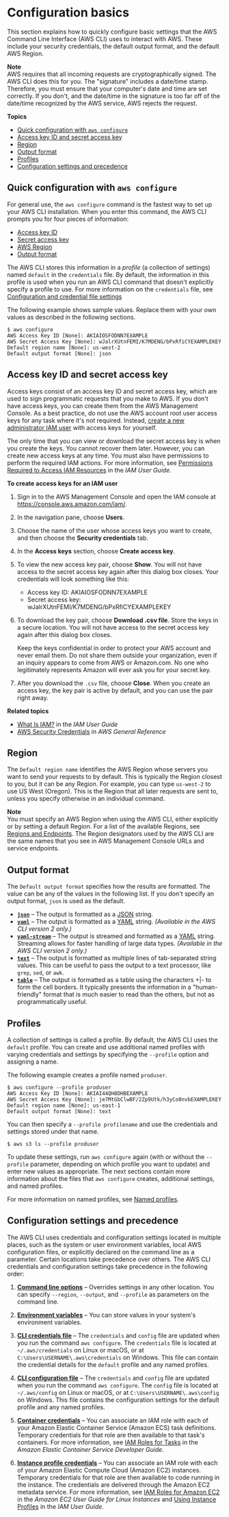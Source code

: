# Configuration basics<a name="cli-configure-quickstart"></a>

This section explains how to quickly configure basic settings that the AWS Command Line Interface \(AWS CLI\) uses to interact with AWS\. These include your security credentials, the default output format, and the default AWS Region\.

**Note**  
AWS requires that all incoming requests are cryptographically signed\. The AWS CLI does this for you\. The "signature" includes a date/time stamp\. Therefore, you must ensure that your computer's date and time are set correctly\. If you don't, and the date/time in the signature is too far off of the date/time recognized by the AWS service, AWS rejects the request\.

**Topics**
+ [Quick configuration with `aws configure`](#cli-configure-quickstart-config)
+ [Access key ID and secret access key](#cli-configure-quickstart-creds)
+ [Region](#cli-configure-quickstart-region)
+ [Output format](#cli-configure-quickstart-format)
+ [Profiles](#cli-configure-quickstart-profiles)
+ [Configuration settings and precedence](#cli-configure-quickstart-precedence)

## Quick configuration with `aws configure`<a name="cli-configure-quickstart-config"></a>

For general use, the `aws configure` command is the fastest way to set up your AWS CLI installation\. When you enter this command, the AWS CLI prompts you for four pieces of information:
+ [Access key ID](#cli-configure-quickstart-creds)
+ [Secret access key](#cli-configure-quickstart-creds)
+ [AWS Region](#cli-configure-quickstart-region)
+ [Output format](#cli-configure-quickstart-format)

The AWS CLI stores this information in a *profile* \(a collection of settings\) named `default` in the `credentials` file\. By default, the information in this profile is used when you run an AWS CLI command that doesn't explicitly specify a profile to use\. For more information on the `credentials` file, see [Configuration and credential file settings](cli-configure-files.md)

The following example shows sample values\. Replace them with your own values as described in the following sections\.

```
$ aws configure
AWS Access Key ID [None]: AKIAIOSFODNN7EXAMPLE
AWS Secret Access Key [None]: wJalrXUtnFEMI/K7MDENG/bPxRfiCYEXAMPLEKEY
Default region name [None]: us-west-2
Default output format [None]: json
```

## Access key ID and secret access key<a name="cli-configure-quickstart-creds"></a>

Access keys consist of an access key ID and secret access key, which are used to sign programmatic requests that you make to AWS\. If you don't have access keys, you can create them from the AWS Management Console\. As a best practice, do not use the AWS account root user access keys for any task where it's not required\. Instead, [create a new administrator IAM user](https://docs.aws.amazon.com/IAM/latest/UserGuide/getting-started_create-admin-group.html) with access keys for yourself\.

The only time that you can view or download the secret access key is when you create the keys\. You cannot recover them later\. However, you can create new access keys at any time\. You must also have permissions to perform the required IAM actions\. For more information, see [Permissions Required to Access IAM Resources](https://docs.aws.amazon.com/IAM/latest/UserGuide/access_permissions-required.html) in the *IAM User Guide*\.

**To create access keys for an IAM user**

1. Sign in to the AWS Management Console and open the IAM console at [https://console\.aws\.amazon\.com/iam/](https://console.aws.amazon.com/iam/)\.

1. In the navigation pane, choose **Users**\.

1. Choose the name of the user whose access keys you want to create, and then choose the **Security credentials** tab\.

1. In the **Access keys** section, choose **Create access key**\.

1. To view the new access key pair, choose **Show**\. You will not have access to the secret access key again after this dialog box closes\. Your credentials will look something like this:
   + Access key ID: AKIAIOSFODNN7EXAMPLE
   + Secret access key: wJalrXUtnFEMI/K7MDENG/bPxRfiCYEXAMPLEKEY

1. To download the key pair, choose **Download \.csv file**\. Store the keys in a secure location\. You will not have access to the secret access key again after this dialog box closes\.

   Keep the keys confidential in order to protect your AWS account and never email them\. Do not share them outside your organization, even if an inquiry appears to come from AWS or Amazon\.com\. No one who legitimately represents Amazon will ever ask you for your secret key\.

1. After you download the `.csv` file, choose **Close**\. When you create an access key, the key pair is active by default, and you can use the pair right away\.

**Related topics**
+ [What Is IAM?](https://docs.aws.amazon.com/IAM/latest/UserGuide/introduction.html) in the *IAM User Guide*
+ [AWS Security Credentials](https://docs.aws.amazon.com/general/latest/gr/aws-security-credentials.html) in *AWS General Reference* 

## Region<a name="cli-configure-quickstart-region"></a>

The `Default region name` identifies the AWS Region whose servers you want to send your requests to by default\. This is typically the Region closest to you, but it can be any Region\. For example, you can type `us-west-2` to use US West \(Oregon\)\. This is the Region that all later requests are sent to, unless you specify otherwise in an individual command\.

**Note**  
You must specify an AWS Region when using the AWS CLI, either explicitly or by setting a default Region\. For a list of the available Regions, see [Regions and Endpoints](https://docs.aws.amazon.com/general/latest/gr/rande.html)\. The Region designators used by the AWS CLI are the same names that you see in AWS Management Console URLs and service endpoints\.

## Output format<a name="cli-configure-quickstart-format"></a>

The `Default output format` specifies how the results are formatted\. The value can be any of the values in the following list\. If you don't specify an output format, `json` is used as the default\.
+ [**`json`**](cli-usage-output.md#json-output) – The output is formatted as a [JSON](https://json.org/) string\.
+ [**`yaml`**](cli-usage-output.md#yaml-output) – The output is formatted as a [YAML](https://yaml.org/) string\. *\(Available in the AWS CLI version 2 only\.\)*
+ [**`yaml-stream`**](cli-usage-output.md#yaml-stream-output) – The output is streamed and formatted as a [YAML](https://yaml.org/) string\. Streaming allows for faster handling of large data types\. *\(Available in the AWS CLI version 2 only\.\)*
+ [**`text`**](cli-usage-output.md#text-output) – The output is formatted as multiple lines of tab\-separated string values\. This can be useful to pass the output to a text processor, like `grep`, `sed`, or `awk`\.
+ [**`table`**](cli-usage-output.md#table-output) – The output is formatted as a table using the characters \+\|\- to form the cell borders\. It typically presents the information in a "human\-friendly" format that is much easier to read than the others, but not as programmatically useful\.

## Profiles<a name="cli-configure-quickstart-profiles"></a>

A collection of settings is called a profile\. By default, the AWS CLI uses the `default` profile\. You can create and use additional named profiles with varying credentials and settings by specifying the `--profile` option and assigning a name\. 

The following example creates a profile named `produser`\.

```
$ aws configure --profile produser
AWS Access Key ID [None]: AKIAI44QH8DHBEXAMPLE
AWS Secret Access Key [None]: je7MtGbClwBF/2Zp9Utk/h3yCo8nvbEXAMPLEKEY
Default region name [None]: us-east-1
Default output format [None]: text
```

You can then specify a `--profile profilename` and use the credentials and settings stored under that name\.

```
$ aws s3 ls --profile produser
```

To update these settings, run `aws configure` again \(with or without the `--profile` parameter, depending on which profile you want to update\) and enter new values as appropriate\. The next sections contain more information about the files that `aws configure` creates, additional settings, and named profiles\.

For more information on named profiles, see [Named profiles](cli-configure-profiles.md)\.

## Configuration settings and precedence<a name="cli-configure-quickstart-precedence"></a>

The AWS CLI uses credentials and configuration settings located in multiple places, such as the system or user environment variables, local AWS configuration files, or explicitly declared on the command line as a parameter\. Certain locations take precedence over others\. The AWS CLI credentials and configuration settings take precedence in the following order:

1. **[Command line options](cli-configure-options.md)** – Overrides settings in any other location\. You can specify `--region`, `--output`, and `--profile` as parameters on the command line\.

1. **[Environment variables](cli-configure-envvars.md)** – You can store values in your system's environment variables\.

1. **[CLI credentials file](cli-configure-files.md)** – The `credentials` and `config` file are updated when you run the command `aws configure`\. The `credentials` file is located at `~/.aws/credentials` on Linux or macOS, or at `C:\Users\USERNAME\.aws\credentials` on Windows\. This file can contain the credential details for the `default` profile and any named profiles\.

1. **[CLI configuration file](cli-configure-files.md)** – The `credentials` and `config` file are updated when you run the command `aws configure`\. The `config` file is located at `~/.aws/config` on Linux or macOS, or at `C:\Users\USERNAME\.aws\config` on Windows\. This file contains the configuration settings for the default profile and any named profiles\. 

1. **[Container credentials](https://docs.aws.amazon.com/AmazonECS/latest/developerguide/task-iam-roles.html)** – You can associate an IAM role with each of your Amazon Elastic Container Service \(Amazon ECS\) task definitions\. Temporary credentials for that role are then available to that task's containers\. For more information, see [IAM Roles for Tasks](https://docs.aws.amazon.com/AmazonECS/latest/developerguide/task-iam-roles.html) in the *Amazon Elastic Container Service Developer Guide*\.

1. **[Instance profile credentials](https://docs.aws.amazon.com/AWSEC2/latest/UserGuide/iam-roles-for-amazon-ec2.html)** – You can associate an IAM role with each of your Amazon Elastic Compute Cloud \(Amazon EC2\) instances\. Temporary credentials for that role are then available to code running in the instance\. The credentials are delivered through the Amazon EC2 metadata service\. For more information, see [IAM Roles for Amazon EC2](https://docs.aws.amazon.com/AWSEC2/latest/UserGuide/iam-roles-for-amazon-ec2.html) in the *Amazon EC2 User Guide for Linux Instances* and [Using Instance Profiles](https://docs.aws.amazon.com/IAM/latest/UserGuide/id_roles_use_switch-role-ec2_instance-profiles.html) in the *IAM User Guide*\.